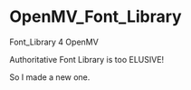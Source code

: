 # OpenMV_Font_Library

Font_Library 4 OpenMV

Authoritative Font Library is too ELUSIVE!

So I made a new one.

